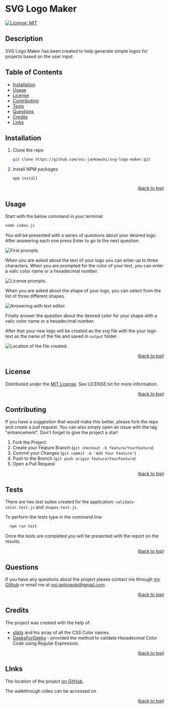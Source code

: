 # SVG Logo Maker

[![License: MIT](https://img.shields.io/badge/License-MIT-yellow.svg)](https://opensource.org/licenses/MIT)

## Description

SVG Logo Maker has been created to help generate simple logos for projects based on the user input.

## Table of Contents

- [Installation](#installation)
- [Usage](#usage)
- [License](#license)
- [Contributing](#contributing)
- [Tests](#tests)
- [Questions](#questions)
- [Credits](#credits)
- [Links](#links)

## Installation

1. Clone the repo

   ```sh
   git clone https://github.com/voi-jankowski/svg-logo-maker.git
   ```

2. Install NPM packages

   ```sh
   npm install
   ```

<p align="right">(<a href="#readme-top">back to top</a>)</p>

## Usage

Start with the below command in your terminal:

```sh
node index.js
```

You will be presented with a series of questions about your desired logo. After answering each one press Enter to go to the next question.

![First prompts.](./assets/images/readme-2.png)

When you are asked about the text of your logo you can enter up to three characters. When you are prompted for the color of your text, you can enter a valic color name or a hexadecimal number.

![License prompts.](./assets/images/readme-3.png)

When you are asked about the shape of your logo, you can select from the list of three different shapes.

![Answering with text editor.](./assets/images/readme-4.png)

Finally answer the question about the desired color for your shape with a valic color name or a hexadecimal number.

After that your new logo will be created as the svg file with the your logo text as the name of the file and saved in `output` folder.

![Location of the file created.](./assets/images/readme-5.png)

<p align="right">(<a href="#readme-top">back to top</a>)</p>

## License

Distributed under the [MIT License](https://opensource.org/licenses/MIT). See LICENSE.txt for more information.

<p align="right">(<a href="#readme-top">back to top</a>)</p>

## Contributing

If you have a suggestion that would make this better, please fork the repo and create a pull request. You can also simply open an issue with the tag "enhancement".
Don't forget to give the project a star!

1. Fork the Project
2. Create your Feature Branch (`git checkout -b feature/YourFeature`)
3. Commit your Changes (`git commit -m 'Add Your Feature'`)
4. Push to the Branch (`git push origin feature/YourFeature`)
5. Open a Pull Request

<p align="right">(<a href="#readme-top">back to top</a>)</p>

## Tests

There are two test suites created for the application: `validate-color.test.js` and `shapes-test.js`.

To perform the tests type in the command line:

```sh
  npm run test
```

Once the tests are completed you will be presented with the report on the results.

<p align="right">(<a href="#readme-top">back to top</a>)</p>

## Questions

If you have any questions about the project please contact me through [my Github](https://github.com/voi-jankowski) or email me at [voi.jankowski@gmail.com](mailto:voi.jankowski@gmail.com).

<p align="right">(<a href="#readme-top">back to top</a>)</p>

## Credits

The project was created with the help of:

- [slikts](https://gist.github.com/slikts/cfa5bb0ad340b6e01dd711f20a419aec) and his array of all the CSS Color names.
- [GeeksForGeeks](https://www.geeksforgeeks.org/how-to-validate-hexadecimal-color-code-using-regular-expression/) - provided the method to validate Hexadecimal Color Code using Regular Expression.

<p align="right">(<a href="#readme-top">back to top</a>)</p>

## LInks

The location of the project [on GitHub](https://github.com/voi-jankowski/README-generator).

The walkthrough video can be accessed on

<p align="right">(<a href="#readme-top">back to top</a>)</p>
